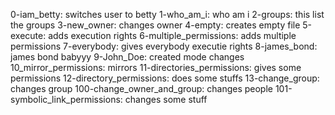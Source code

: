 0-iam_betty: switches user to betty
1-who_am_i: who am i
2-groups: this list the groups
3-new_owner: changes owner
4-empty: creates empty file 
5-execute: adds execution rights 
6-multiple_permissions: adds multiple permissions 
7-everybody: gives everybody executie rights 
8-james_bond: james bond babyyy 
9-John_Doe: created mode changes 
10_mirror_permissions: mirrors 
11-directories_permissions: gives some permissions 
12-directory_permissions: does some stuffs 
13-change_group: changes group 
100-change_owner_and_group: changes people 
101-symbolic_link_permissions: changes some stuff 
